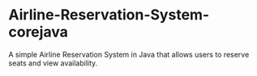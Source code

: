 # Airline-Reservation-System-corejava
A simple Airline Reservation System in Java that allows users to reserve seats and view availability.
